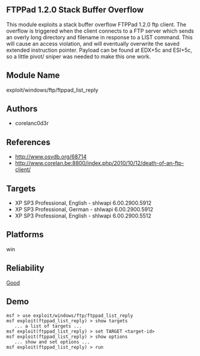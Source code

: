 ## FTPPad 1.2.0 Stack Buffer Overflow

This module exploits a stack buffer overflow FTPPad 1.2.0 
ftp client. The overflow is triggered when the client 
connects to a FTP server which sends an overly long 
directory and filename in response to a LIST command. This 
will cause an access violation, and will eventually 
overwrite the saved extended instruction pointer. Payload 
can be found at EDX+5c and ESI+5c, so a little pivot/ sniper 
was needed to make this one work.


## Module Name
exploit/windows/ftp/ftppad_list_reply

## Authors
* corelanc0d3r


## References
* http://www.osvdb.org/68714
* http://www.corelan.be:8800/index.php/2010/10/12/death-of-an-ftp-client/



## Targets
* XP SP3 Professional, English - shlwapi 6.00.2900.5912
* XP SP3 Professional, German - shlwapi 6.00.2900.5912
* XP SP3 Professional, English - shlwapi 6.00.2900.5512


## Platforms
win

## Reliability
[Good](https://github.com/rapid7/metasploit-framework/wiki/Exploit-Ranking)

## Demo

```
msf > use exploit/windows/ftp/ftppad_list_reply
msf exploit(ftppad_list_reply) > show targets
   ... a list of targets ...
msf exploit(ftppad_list_reply) > set TARGET <target-id>
msf exploit(ftppad_list_reply) > show options
   ... show and set options ...
msf exploit(ftppad_list_reply) > run
```
    
    